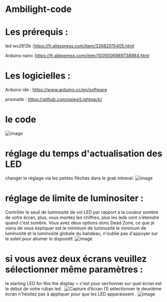 # Ambilight-code

# Les prérequis  :
led ws2812b  :https://fr.aliexpress.com/item/32682015405.html

Arduino nano :https://fr.aliexpress.com/item/1005006989738984.html

# Les logicielles :
Arduino ide : https://www.arduino.cc/en/software

prismatik : https://github.com/psieg/Lightpack/

# le code
![image](https://github.com/user-attachments/assets/7eb0fcb3-a799-4840-aaee-e8c229ebe1d8)


# réglage du temps d'actualisation des LED
changer le réglage via les petites flèches dans le grab intreval:
![image](https://github.com/user-attachments/assets/fe1cc22b-feed-40af-98f0-5be556773780)
# réglage de limite de luminositer : 
Contrôler le seuil de luminosité de vol LED par rapport à la couleur sombre de votre écran, plus, vous montez les chiffres, plus les leds vont s'éteindre quand c'est sombre.
Vous avez deux options donc Dead Zone, ce que je viens de vous expliquer est le minimum de luminosité
le minimum de luminosité et la luminosité globale du bandeau, n'oublie pas d'appuyer sur le soleil pour allumer le dispositif.
![image](https://github.com/user-attachments/assets/8439024c-9ebf-4404-b959-a1b105e59969)

# si vous avez deux écrans veuillez sélectionner même paramètres : 
le starting LED for this the display = c'est pour sectionner sur quel écran est le début de votre ruban led .
![Capture d’écran (1)](https://github.com/user-attachments/assets/89a8bde7-d62b-48e4-9183-7612ef4ebfa3)
sélectionner le deuxième écran n'hésitez pas à appliquer pour que les LED apparaissent .
![image](https://github.com/user-attachments/assets/11cd092f-6333-4ae6-b12b-ba4a6c5ddd35)




